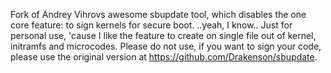 Fork of Andrey Vihrovs awesome sbupdate tool, which disables the one core feature: to sign kernels for secure boot.
..yeah, I know.. Just for personal use, 'cause I like the feature to create on single file out of kernel, initramfs and microcodes.
Please do not use, if you want to sign your code, please use the original version at https://github.com/Drakenson/sbupdate.
